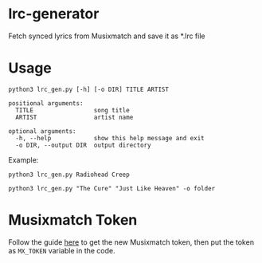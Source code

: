 # lrc-generator
Fetch synced lyrics from Musixmatch and save it as *.lrc file

# Usage
```
python3 lrc_gen.py [-h] [-o DIR] TITLE ARTIST

positional arguments:
  TITLE                 song title
  ARTIST                artist name

optional arguments:
  -h, --help            show this help message and exit
  -o DIR, --output DIR  output directory
```

Example:
```
python3 lrc_gen.py Radiohead Creep
```
```
python3 lrc_gen.py "The Cure" "Just Like Heaven" -o folder
```

# Musixmatch Token
Follow the guide [here](https://spicetify.app/docs/faq#sometimes-popup-lyrics-andor-lyrics-plus-seem-to-not-work) to get the new Musixmatch token, then put the token as `MX_TOKEN` variable in the code.
